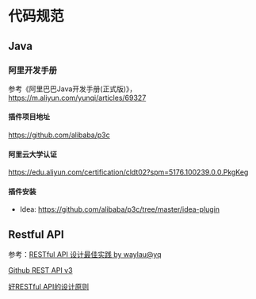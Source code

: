 # 代码规范

## Java

### 阿里开发手册

参考《阿里巴巴Java开发手册(正式版)》，<https://m.aliyun.com/yunqi/articles/69327>

#### 插件项目地址

<https://github.com/alibaba/p3c>

#### 阿里云大学认证

<https://edu.aliyun.com/certification/cldt02?spm=5176.100239.0.0.PkgKeg>

#### 插件安装

- Idea: <https://github.com/alibaba/p3c/tree/master/idea-plugin>

## Restful API

参考：[RESTful API 设计最佳实践 by waylau@yq](https://yq.aliyun.com/articles/47352)

[Github REST API v3](https://developer.github.com/v3/)

[好RESTful API的设计原则](http://www.cnblogs.com/moonz-wu/p/4211626.html)